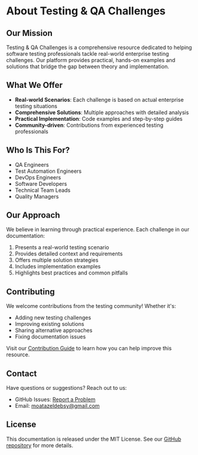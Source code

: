 # About Testing & QA Challenges

## Our Mission

Testing & QA Challenges is a comprehensive resource dedicated to helping software testing professionals tackle real-world enterprise testing challenges. Our platform provides practical, hands-on examples and solutions that bridge the gap between theory and implementation.

## What We Offer

- **Real-world Scenarios**: Each challenge is based on actual enterprise testing situations
- **Comprehensive Solutions**: Multiple approaches with detailed analysis
- **Practical Implementation**: Code examples and step-by-step guides
- **Community-driven**: Contributions from experienced testing professionals

## Who Is This For?

- QA Engineers
- Test Automation Engineers
- DevOps Engineers
- Software Developers
- Technical Team Leads
- Quality Managers

## Our Approach

We believe in learning through practical experience. Each challenge in our documentation:

1. Presents a real-world testing scenario
2. Provides detailed context and requirements
3. Offers multiple solution strategies
4. Includes implementation examples
5. Highlights best practices and common pitfalls

## Contributing

We welcome contributions from the testing community! Whether it's:

- Adding new testing challenges
- Improving existing solutions
- Sharing alternative approaches
- Fixing documentation issues

Visit our [Contribution Guide](/contribute/) to learn how you can help improve this resource.

## Contact

Have questions or suggestions? Reach out to us:

- GitHub Issues: [Report a Problem](https://github.com/moatazeldebsy/testing-qa-challenges/issues)
- Email: moatazeldebsy@gmail.com

## License

This documentation is released under the MIT License. See our [GitHub repository](https://github.com/moatazeldebsy/testing-qa-challenges) for more details.